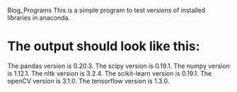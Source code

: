 Blog_Programs
This is a simple program to test versions of installed libraries in anaconda.

# The output should look like this:

The pandas version is 0.20.3.
The scipy version is 0.19.1.
The numpy version is 1.12.1.
The nltk version is 3.2.4.
The scikit-learn version is 0.19.1.
The openCV version is 3.1.0.
The tensorflow version is 1.3.0.
